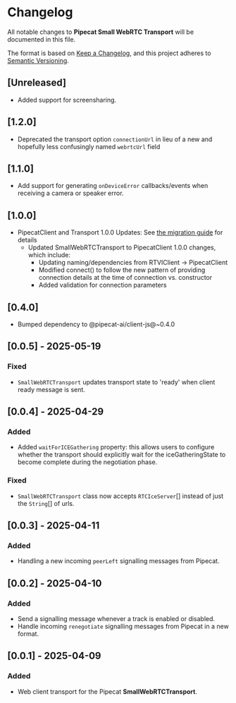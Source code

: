 # Changelog

All notable changes to **Pipecat Small WebRTC Transport** will be documented in this file.

The format is based on [Keep a Changelog](https://keepachangelog.com/en/1.0.0/),
and this project adheres to [Semantic Versioning](https://semver.org/spec/v2.0.0.html).

## [Unreleased]

- Added support for screensharing.

## [1.2.0]

- Deprecated the transport option `connectionUrl` in lieu of a new and hopefully less confusingly named `webrtcUrl` field

## [1.1.0]

- Add support for generating `onDeviceError` callbacks/events when receiving a camera or speaker error.

## [1.0.0]

- PipecatClient and Transport 1.0.0 Updates:
  See [the migration guide](https://docs.pipecat.ai/client/js/migration-guide) for details
  - Updated SmallWebRTCTransport to PipecatClient 1.0.0 changes, which include:
    - Updating naming/dependencies from RTVIClient -> PipecatClient
    - Modified connect() to follow the new pattern of providing connection details at the time of connection vs. constructor
    - Added validation for connection parameters

## [0.4.0]

- Bumped dependency to @pipecat-ai/client-js@~0.4.0

## [0.0.5] - 2025-05-19

### Fixed

- `SmallWebRTCTransport` updates transport state to 'ready' when client ready message is sent.

## [0.0.4] - 2025-04-29

### Added

- Added `waitForICEGathering` property: this allows users to configure whether the transport should 
    explicitly wait for the iceGatheringState to become complete during the negotiation phase.

### Fixed

- `SmallWebRTCTransport` class now accepts `RTCIceServer`[] instead of just the `String`[] of urls.

## [0.0.3] - 2025-04-11

### Added

- Handling a new incoming `peerLeft` signalling messages from Pipecat.

## [0.0.2] - 2025-04-10

### Added

- Send a signalling message whenever a track is enabled or disabled.
- Handle incoming `renegotiate` signalling messages from Pipecat in a new format.

## [0.0.1] - 2025-04-09

### Added

- Web client transport for the Pipecat **SmallWebRTCTransport**.
